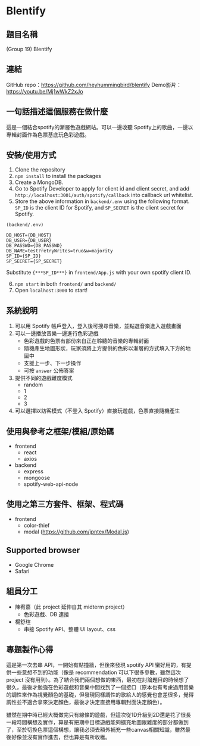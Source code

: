 # Blentify
## 題目名稱
(Group 19) Blentify

## 連結
GitHub repo：https://github.com/heyhummingbird/blentify
Demo影片：https://youtu.be/Mj1wWkZ2xJo

## 一句話描述這個服務在做什麼
這是一個結合spotify的漸層色遊戲網站。可以一邊收聽 Spotify上的歌曲，一邊以專輯封面作為色票基底玩色彩遊戲。

## 安裝/使用方式
1. Clone the repository
2. `npm install` to install the packages
3. Create a MongoDB.
4. Go to Spotify Developer to apply for client id and client secret, and add `http://localhost:3001/auth/spotify/callback` into callback url whitelist.
5. Store the above information in `backend/.env` using the following format.
`SP_ID` is the client ID for Spotify, and `SP_SECRET` is the client secret for Spotify.
```
(backend/.env)

DB_HOST={DB_HOST}
DB_USER={DB_USER}
DB_PASSWD={DB_PASSWD}
DB_NAME=test?retryWrites=true&w=majority
SP_ID={SP_ID}
SP_SECRET={SP_SECRET}
  ```
Substitute `{***SP_ID***}` in `frontend/App.js` with your own spotify client ID.

6. `npm start` in both `frontend/` and `backend/`
7. Open `localhost:3000` to start!

## 系統說明
1. 可以用 Spotify 帳戶登入，登入後可搜尋音樂，並點選音樂進入遊戲畫面
3. 可以一邊播放音樂一邊進行色彩遊戲
    - 色彩遊戲的色票有部份來自正在聆聽的音樂的專輯封面
    - 隨機產生地圖形狀，玩家須將上方提供的色彩以漸層的方式填入下方的地圖中
    - 支援上一步、下一步操作
    - 可按 `answer` 公佈答案
5. 提供不同的遊戲難度模式
    - random
    - 1
    - 2
    - 3
6. 可以選擇以訪客模式（不登入 Spotify）直接玩遊戲，色票直接隨機產生

## 使用與參考之框架/模組/原始碼
- frontend
    - react
    - axios
- backend
    - express
    - mongoose
    - spotify-web-api-node

## 使用之第三方套件、框架、程式碼
- frontend
    - color-thief
    - modal (https://github.com/jpntex/Modal.js)

## Supported browser
- Google Chrome
- Safari

## 組員分工
- 陳宥嘉（此 project 延伸自其 midterm project）
    - 色彩遊戲、DB 連接
- 楊舒瑄
    - 串接 Spotify API、整體 UI layout、css


## 專題製作心得
這是第一次去串 API，一開始有點撞牆，但後來發現 spotify API 蠻好用的，有提供一些意想不到的功能（像是 recommendation 可以下很多參數，雖然這次 project 沒有用到）。為了結合我們兩個想做的東西，最初在討論題目的時候想了很久，最後才勉強在色彩遊戲和音樂中間找到了一個接口（原本也有考慮過用音樂的調性來作為視覺顏色的基礎，但發現同樣調性的歌給人的感覺也會差很多，覺得調性並不適合拿來決定顏色，最後才決定直接用專輯封面決定顏色）。

雖然在期中時已經大概做完只有線條的遊戲，但這次從1D升級到2D還是花了很長一段時間構想及實作，算是有把期中目標遊戲能夠擴充地圖跟難度的部分都做到了，至於切換色票這個構想，讓我必須去額外補充一些canvas相關知識，雖然最後好像並沒有實作進去，但也算是有所收穫。